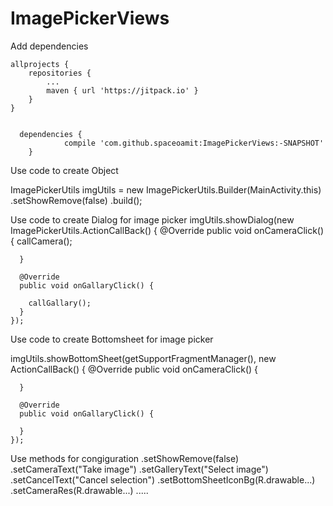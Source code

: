 # ImagePickerViews


Add dependencies

	allprojects {
		repositories {
			...
			maven { url 'https://jitpack.io' }
		}
	}
  <code>
  dependencies {
	        compile 'com.github.spaceoamit:ImagePickerViews:-SNAPSHOT'
	}
  
</code>
Use code to create Object

ImagePickerUtils imgUtils = new ImagePickerUtils.Builder(MainActivity.this)
        .setShowRemove(false)
        .build();
        
Use code to create Dialog for image picker
imgUtils.showDialog(new ImagePickerUtils.ActionCallBack() {
      @Override
      public void onCameraClick() {
        callCamera();

      }

      @Override
      public void onGallaryClick() {

        callGallary();
      }
    });
    
Use code to create Bottomsheet for image picker

   imgUtils.showBottomSheet(getSupportFragmentManager(), new ActionCallBack() {
      @Override
      public void onCameraClick() {
        
      }

      @Override
      public void onGallaryClick() {

      }
    });
    
 Use methods for congiguration
        .setShowRemove(false)
        .setCameraText("Take image")
        .setGalleryText("Select image")
        .setCancelText("Cancel selection")
        .setBottomSheetIconBg(R.drawable...)
        .setCameraRes(R.drawable...)
        .....
        
        
        
 
